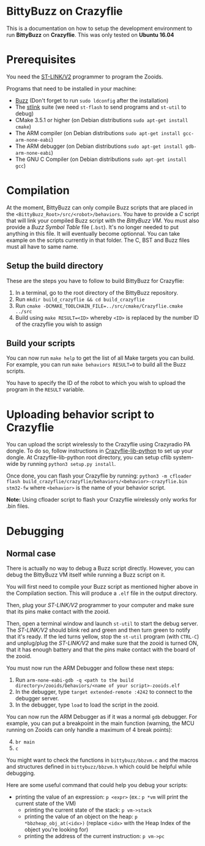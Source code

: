 BittyBuzz on Crazyflie
===================

This is a documentation on how to setup the development environment to run **BittyBuzz** on **Crazyflie**. This was only tested on **Ubuntu 16.04**

Prerequisites
=============

You need the [ST-LINK/V2](http://www.st.com/en/development-tools/st-link-v2.html) programmer to program the Zooids.

Programs that need to be installed in your machine:
* [Buzz](https://github.com/MISTLab/Buzz) (Don't forget to run `sudo ldconfig`
after the installation)
* The [stlink](https://github.com/texane/stlink) suite (we need `st-flash` to send 
programs and `st-util` to debug)
* CMake 3.5.1 or higher (on Debian distributions `sudo apt-get install cmake`)
* The ARM compiler (on Debian distributions `sudo apt-get install gcc-arm-none-eabi`)
* The ARM debugger (on Debian distributions `sudo apt-get install gdb-arm-none-eabi`)
* The GNU C Compiler (on Debian distributions `sudo apt-get install gcc`)


Compilation
===========

At the moment, BittyBuzz can only compile Buzz scripts that are placed in the
`<BittyBuzz_Root>/src/<robot>/behaviors`. 
You have to provide a *C* script that will link your compiled Buzz script with the *BittyBuzz VM*. You must also provide a *Buzz Symbol Table* file (`.bst`). It's no longer needed to put anything in this file. It will eventually become optionnal. You can take example on the scripts
currently in that folder. The C, BST and Buzz files must all have to same name.

Setup the build directory
-------------------------

These are the steps you have to follow to build BittyBuzz for Crazyflie:

1. In a terminal, go to the root directory of the BittyBuzz repository.
2. Run `mkdir build_crazyflie && cd build_crazyflie`
3. Run `cmake -DCMAKE_TOOLCHAIN_FILE=../src/cmake/Crazyflie.cmake ../src`
4. Build using `make RESULT=<ID>`
   whereby `<ID>` is replaced by the number ID of the crazyflie you wish to assign

Build your scripts
------------------

You can now run `make help` to get the list of all Make targets you can build.
For example, you can run `make behaviors RESULT=0` to build all the Buzz scripts.

You have to specify the ID of the robot to which you wish to upload the program in
the `RESULT` variable.

Uploading behavior script to Crazyflie
==================

You can upload the script wirelessly to the Crazyflie using Crazyradio PA dongle. To do so, follow instructions in [Crazyflie-lib-python](https://github.com/bitcraze/crazyflie-lib-python) to set up your dongle. At Crazyflie-lib-python root directory, you can setup cflib system-wide by running `python3 setup.py install`.

Once done, you can flash your Crazyflie by running:
`
python3 -m cfloader flash build_crazyflie/crazyflie/behaviors/<behavior>-crazyflie.bin stm32-fw
`
where `<behavior>` is the name of your behavior script. 

**Note:**
Using cfloader script to flash your Crazyflie wirelessly only works for .bin files.

Debugging
=========

Normal case
-----------

There is actually no way to debug a Buzz script directly. However, you can debug
the BittyBuzz VM itself while running a Buzz script on it.

You will first need to compile your Buzz script as mentioned higher above in the
Compilation section. This will produce a `.elf` file in the output directory.

Then, plug your _ST-LINK/V2_ programmer to your computer and make sure that its
pins make contact with the zooid.

Then, open a terminal window and launch `st-util` to start the debug server. The _ST-LINK/V2_ should blink
red and green and then turn green to notify that it's ready. If the led turns
yellow, stop the `st-util` program (with `CTRL-C`) and unplug/plug the
_ST-LINK/V2_ and make sure that the zooid is turned ON, that it has enough battery
and that the pins make contact with the board of the zooid.

You must now run the ARM Debugger and follow these next steps:

1. Run `arm-none-eabi-gdb -q <path to the build directory>/zooids/behaviors/<name of your script>-zooids.elf` 
2. In the debugger, type `target extended-remote :4242` to connect to the debugger server.
3. In the debugger, type `load` to load the script in the zooid.

You can now run the ARM Debugger as if it was a normal `gdb` debugger. For example, you can put a breakpoint in the main function (warning, the MCU running on Zooids can only handle a maximum of 4 break points):

4. `br main`
5. `c`

You might want to check the functions in `bittybuzz/bbzvm.c` and the macros and structures defined in `bittybuzz/bbzvm.h` which could be helpful while debugging.

Here are some useful command that could help you debug your scripts:

* printing the value of an expression: `p <expr>` (ex.: `p *vm` will print the current state of the VM)
  * printing the current state of the stack: `p vm->stack`
  * printing the value of an object on the heap: `p *bbzheap_obj_at(<idx>)` (replace `<idx>` with the Heap Index of the object you're looking for)
  * printing the address of the current instruction: `p vm->pc`
